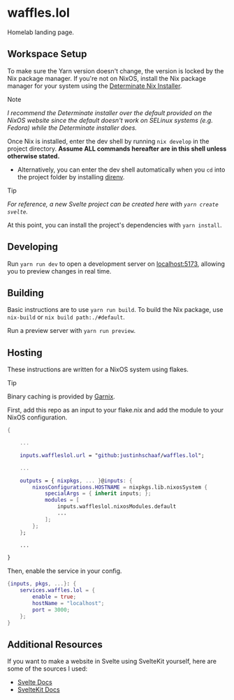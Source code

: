# waffles.lol

Homelab landing page.

## Workspace Setup

To make sure the Yarn version doesn't change, the version is locked by the Nix package manager. If you're not on NixOS, install the Nix package manager for your system using the [Determinate Nix Installer](https://github.com/DeterminateSystems/nix-installer).

> [!NOTE]
> *I recommend the Determinate installer over the default provided on the NixOS website since the default doesn't work on SELinux systems (e.g. Fedora) while the Determinate installer does.*

Once Nix is installed, enter the dev shell by running `nix develop` in the project directory. **Assume ALL commands hereafter are in this shell unless otherwise stated.**

- Alternatively, you can enter the dev shell automatically when you `cd` into the project folder by installing [direnv](https://direnv.net/docs/installation.html).

> [!TIP]
> *For reference, a new Svelte project can be created here with `yarn create svelte`.*

At this point, you can install the project's dependencies with `yarn install`.

## Developing

Run `yarn run dev` to open a development server on [localhost:5173](http://localhost:5173), allowing you to preview changes in real time.

## Building

Basic instructions are to use `yarn run build`. To build the Nix package, use `nix-build` or `nix build path:./#default`.

Run a preview server with `yarn run preview`.

## Hosting

These instructions are written for a NixOS system using flakes.

> [!TIP]
> Binary caching is provided by [Garnix](https://garnix.io/docs/caching).

First, add this repo as an input to your flake.nix and add the module to your NixOS configuration.

```nix
{

    ...

    inputs.waffleslol.url = "github:justinhschaaf/waffles.lol";

    ...

    outputs = { nixpkgs, ... }@inputs: {
        nixosConfigurations.HOSTNAME = nixpkgs.lib.nixosSystem {
            specialArgs = { inherit inputs; };
            modules = [
                inputs.waffleslol.nixosModules.default
                ...
            ];
        };
    };

    ...

}
```

Then, enable the service in your config.

```nix
{inputs, pkgs, ...}: {
    services.waffles.lol = {
        enable = true;
        hostName = "localhost";
        port = 3000;
    };
}
```

## Additional Resources

If you want to make a website in Svelte using SvelteKit yourself, here are some of the sources I used:

- [Svelte Docs](https://svelte.dev/docs)
- [SvelteKit Docs](https://kit.svelte.dev/docs)
